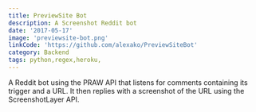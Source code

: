 ```yaml
---
title: PreviewSite Bot
description: A Screenshot Reddit bot
date: '2017-05-17'
image: 'previewsite-bot.png'
linkCode: 'https://github.com/alexako/PreviewSiteBot'
category: Backend
tags: python,regex,heroku,
---
```


A Reddit bot using the PRAW API that listens for comments containing its trigger and a URL. It then replies with a screenshot of the URL using the ScreenshotLayer API.
